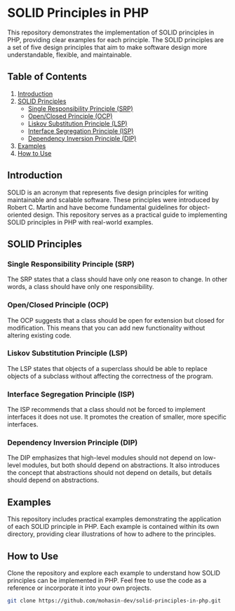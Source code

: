 # SOLID Principles in PHP

This repository demonstrates the implementation of SOLID principles in PHP, providing clear examples for each principle. The SOLID principles are a set of five design principles that aim to make software design more understandable, flexible, and maintainable.

## Table of Contents

1. [Introduction](#introduction)
2. [SOLID Principles](#solid-principles)
   - [Single Responsibility Principle (SRP)](#single-responsibility-principle-srp)
   - [Open/Closed Principle (OCP)](#openclosed-principle-ocp)
   - [Liskov Substitution Principle (LSP)](#liskov-substitution-principle-lsp)
   - [Interface Segregation Principle (ISP)](#interface-segregation-principle-isp)
   - [Dependency Inversion Principle (DIP)](#dependency-inversion-principle-dip)
3. [Examples](#examples)
4. [How to Use](#how-to-use)

## Introduction

SOLID is an acronym that represents five design principles for writing maintainable and scalable software. These principles were introduced by Robert C. Martin and have become fundamental guidelines for object-oriented design. This repository serves as a practical guide to implementing SOLID principles in PHP with real-world examples.

## SOLID Principles

### Single Responsibility Principle (SRP)

The SRP states that a class should have only one reason to change. In other words, a class should have only one responsibility.

### Open/Closed Principle (OCP)

The OCP suggests that a class should be open for extension but closed for modification. This means that you can add new functionality without altering existing code.

### Liskov Substitution Principle (LSP)

The LSP states that objects of a superclass should be able to replace objects of a subclass without affecting the correctness of the program.

### Interface Segregation Principle (ISP)

The ISP recommends that a class should not be forced to implement interfaces it does not use. It promotes the creation of smaller, more specific interfaces.

### Dependency Inversion Principle (DIP)

The DIP emphasizes that high-level modules should not depend on low-level modules, but both should depend on abstractions. It also introduces the concept that abstractions should not depend on details, but details should depend on abstractions.

## Examples

This repository includes practical examples demonstrating the application of each SOLID principle in PHP. Each example is contained within its own directory, providing clear illustrations of how to adhere to the principles.

## How to Use

Clone the repository and explore each example to understand how SOLID principles can be implemented in PHP. Feel free to use the code as a reference or incorporate it into your own projects.

```bash
git clone https://github.com/mohasin-dev/solid-principles-in-php.git
